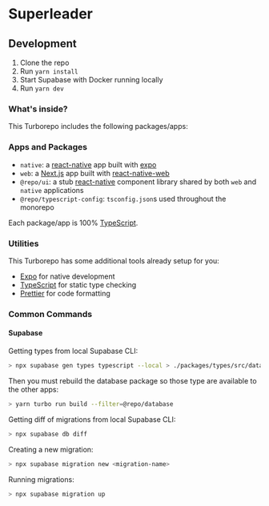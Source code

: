# Superleader

## Development

1. Clone the repo
2. Run `yarn install`
3. Start Supabase with Docker running locally
4. Run `yarn dev`

### What's inside?

This Turborepo includes the following packages/apps:

### Apps and Packages

- `native`: a [react-native](https://reactnative.dev/) app built with [expo](https://docs.expo.dev/)
- `web`: a [Next.js](https://nextjs.org/) app built with [react-native-web](https://necolas.github.io/react-native-web/)
- `@repo/ui`: a stub [react-native](https://reactnative.dev/) component library shared by both `web` and `native` applications
- `@repo/typescript-config`: `tsconfig.json`s used throughout the monorepo

Each package/app is 100% [TypeScript](https://www.typescriptlang.org/).

### Utilities

This Turborepo has some additional tools already setup for you:

- [Expo](https://docs.expo.dev/) for native development
- [TypeScript](https://www.typescriptlang.org/) for static type checking
- [Prettier](https://prettier.io) for code formatting

### Common Commands

#### Supabase

Getting types from local Supabase CLI:

```bash
> npx supabase gen types typescript --local > ./packages/types/src/database.ts
```

Then you must rebuild the database package so those type are available to the other apps:

```bash
> yarn turbo run build --filter=@repo/database
```

Getting diff of migrations from local Supabase CLI:

```bash
> npx supabase db diff
```

Creating a new migration:

```bash
> npx supabase migration new <migration-name>
```

Running migrations:

```bash
> npx supabase migration up
```

